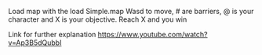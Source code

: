 Load map with the load Simple.map
Wasd to move, # are barriers, @ is your character and X is your objective.
Reach X and you win

Link for further explanation
https://www.youtube.com/watch?v=Ap3B5dQubbI